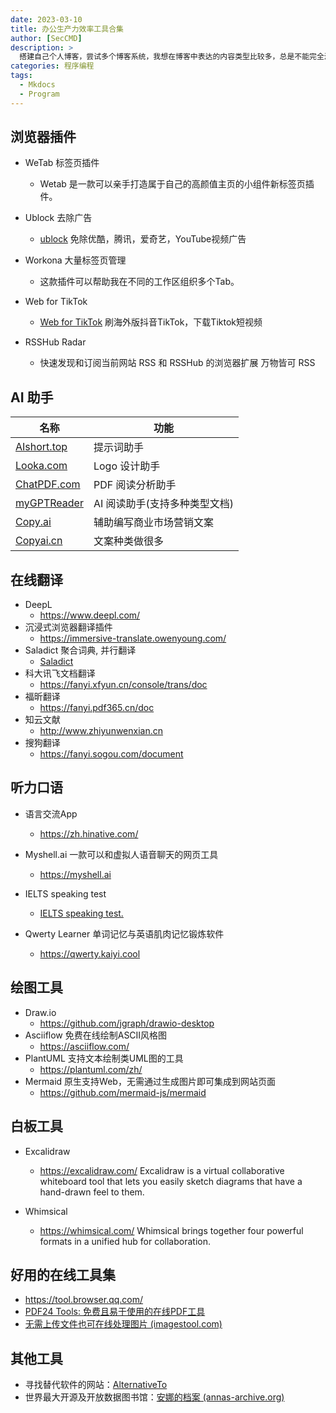 ```yaml
---
date: 2023-03-10
title: 办公生产力效率工具合集
author: [SecCMD]
description: >
  搭建自己个人博客，尝试多个博客系统，我想在博客中表达的内容类型比较多，总是不能完全满足需求，最后选择这个组合Hexo-Stellar是我最喜欢的，基本不用修改太多配置，阅读使用注意力很集中。安装过程记录一下，便于快速部署。
categories: 程序编程
tags:
  - Mkdocs
  - Program
---
```


## 浏览器插件

* WeTab 标签页插件
	- Wetab 是一款可以亲手打造属于自己的高颜值主页的小组件新标签页插件。  

* Ublock 去除广告
	- [ublock](https://chrome.google.com/webstore/detail/cjpalhdlnbpafiamejdnhcphjbkeiagm) 免除优酷，腾讯，爱奇艺，YouTube视频广告

* Workona 大量标签页管理
	- 这款插件可以帮助我在不同的工作区组织多个Tab。

* Web for TikTok
	- [Web for TikTok](https://chrome.google.com/webstore/detail/dedphjedjalglppdfpmmibdbbkmifnbb) 刷海外版抖音TikTok，下载Tiktok短视频

* RSSHub Radar
	- 快速发现和订阅当前网站 RSS 和 RSSHub 的浏览器扩展 万物皆可 RSS

## AI 助手

| 名称 | 功能 |
|---|---|
| [AIshort.top](https://www.aishort.top/) | 提示词助手 |
| [Looka.com](https://looka.com/) | Logo 设计助手 |
| [ChatPDF.com](https://www.chatpdf.com/) | PDF 阅读分析助手 |
| [myGPTReader](https://github.com/madawei2699/myGPTReader) | AI 阅读助手(支持多种类型文档) |
| [Copy.ai](https://www.copy.ai/) | 辅助编写商业市场营销文案 |
| [Copyai.cn](https://copyai.cn/) | 文案种类做很多  |


## 在线翻译

* DeepL
	- https://www.deepl.com/  
* 沉浸式浏览器翻译插件
	- https://immersive-translate.owenyoung.com/  
* Saladict 聚合词典, 并行翻译
	- [Saladict](https://chrome.google.com/webstore/detail/%E6%B2%99%E6%8B%89%E6%9F%A5%E8%AF%8D-%E8%81%9A%E5%90%88%E8%AF%8D%E5%85%B8%E5%88%92%E8%AF%8D%E7%BF%BB%E8%AF%91/cdonnmffkdaoajfknoeeecmchibpmkmg/related)
* 科大讯飞文档翻译
	- https://fanyi.xfyun.cn/console/trans/doc  
* 福昕翻译
	- https://fanyi.pdf365.cn/doc  
* 知云文献
	- http://www.zhiyunwenxian.cn  
* 搜狗翻译
	- https://fanyi.sogou.com/document  

## 听力口语

* 语言交流App
	- https://zh.hinative.com/  

* Myshell.ai 一款可以和虚拟人语音聊天的网页工具
	- https://myshell.ai

* IELTS speaking test
	- [IELTS speaking test.](https://www.ieltsadvantage.com/2023/02/19/ielts-speaking-questions/?gad=1&gclid=CjwKCAjwqZSlBhBwEiwAfoZUIIZ5QHD0RiflgRKaJgu3qycTSjf_MM4HIB0SFwCh7tw8qv_evQOTLBoCjhUQAvD_BwE)

* Qwerty Learner 单词记忆与英语肌肉记忆锻炼软件
	- https://qwerty.kaiyi.cool


## 绘图工具

* Draw.io
	- https://github.com/jgraph/drawio-desktop  
* Asciiflow 免费在线绘制ASCII风格图
	- https://asciiflow.com/  
* PlantUML 支持文本绘制类UML图的工具
	- https://plantuml.com/zh/
* Mermaid 原生支持Web，无需通过生成图片即可集成到网站页面
	- https://github.com/mermaid-js/mermaid

## 白板工具

* Excalidraw
	- https://excalidraw.com/
	Excalidraw is a virtual collaborative whiteboard tool that lets you easily sketch diagrams that have a hand-drawn feel to them.  

* Whimsical
	- https://whimsical.com/
	Whimsical brings together four powerful formats in a unified hub for collaboration. 

## 好用的在线工具集

- https://tool.browser.qq.com/
- [PDF24 Tools: 免费且易于使用的在线PDF工具](https://tools.pdf24.org/zh/)
- [无需上传文件也可在线处理图片 (imagestool.com)](https://imagestool.com/zh_CN/index.html)

## 其他工具

- 寻找替代软件的网站：[AlternativeTo](https://alternativeto.net/)
- 世界最大开源及开放数据图书馆：[安娜的档案 (annas-archive.org)](https://zh.annas-archive.org/)
